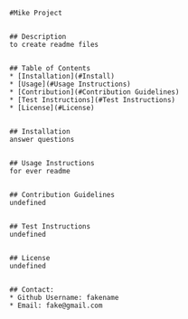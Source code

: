    
    #Mike Project


    ## Description
    to create readme files


    ## Table of Contents
    * [Installation](#Install)
    * [Usage](#Usage Instructions)
    * [Contribution](#Contribution Guidelines)
    * [Test Instructions](#Test Instructions)
    * [License](#License)


    ## Installation
    answer questions 


    ## Usage Instructions
    for ever readme


    ## Contribution Guidelines
    undefined


    ## Test Instructions
    undefined


    ## License
    undefined


    ## Contact:
    * Github Username: fakename
    * Email: fake@gmail.com

   